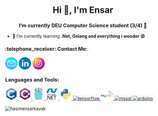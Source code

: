 <h1 align="center">Hi 👋, I'm Ensar</h1>
<h3 align="center">I’m currently DEU Computer Science student (3/4) 📝</h3>

- 🌱 I’m currently learning **.Net, Golang and everything i wonder :stuck_out_tongue_winking_eye:**

<h3 align="left">:telephone_receiver: Contact Me:</h3>
<p align="left">
 <a href="mailto:hasimensarkavak@gmail.com" target="blank"><img align="center" src="icons/email.png" alt="hasimensarkavak" height="40" width="40" /></a>
<a href="https://linkedin.com/in/hasimensarkavak" target="blank"><img align="center" src="icons/linkedin.png" alt="hasimensarkavak" height="40" width="40" /></a>
<a href="https://instagram.com/ensar__kavak" target="blank"><img align="center" src="icons/instagram (1).png" alt="ensar__kavak" height="40" width="40" /></a>
</p>

<h3 align="left">Languages and Tools:</h3>
<p align="left">  <a href="https://www.cprogramming.com/" target="_blank" rel="noreferrer"> <img src="https://raw.githubusercontent.com/devicons/devicon/master/icons/c/c-original.svg" alt="c" width="40" height="40"/> </a> <a href="https://www.w3schools.com/cs/" target="_blank" rel="noreferrer"> <img src="https://raw.githubusercontent.com/devicons/devicon/master/icons/csharp/csharp-original.svg" alt="csharp" width="40" height="40"/> </a> <a href="https://golang.org" target="_blank" rel="noreferrer"> <img src="https://raw.githubusercontent.com/devicons/devicon/master/icons/go/go-original.svg" alt="go" width="40" height="40"/> </a> 
 <a href="https://dotnet.microsoft.com/" target="_blank" rel="noreferrer"> <img src="https://raw.githubusercontent.com/devicons/devicon/master/icons/dot-net/dot-net-original-wordmark.svg" alt="dotnet" width="40" height="40"/> </a>
 <a href="https://www.python.org" target="_blank" rel="noreferrer"> <img src="https://raw.githubusercontent.com/devicons/devicon/master/icons/python/python-original.svg" alt="python" width="40" height="40"/> </a> <a href="https://www.tensorflow.org" target="_blank" rel="noreferrer"> <img src="https://www.vectorlogo.zone/logos/tensorflow/tensorflow-icon.svg" alt="tensorflow" width="40" height="40"/> </a>
 </a> <a href="https://www.mysql.com/" target="_blank" rel="noreferrer"> <img src="https://raw.githubusercontent.com/devicons/devicon/master/icons/mysql/mysql-original-wordmark.svg" alt="mysql" width="40" height="40"/> </a> 
 <a href="https://www.microsoft.com/en-us/sql-server" target="_blank" rel="noreferrer"> <img src="https://www.svgrepo.com/show/303229/microsoft-sql-server-logo.svg" alt="mssql" width="40" height="40"/>
<a href="https://www.arduino.cc/" target="_blank" rel="noreferrer"> <img src="https://cdn.worldvectorlogo.com/logos/arduino-1.svg" alt="arduino" width="40" height="40"/> </a> 
</p>

<p><img align="center" src="https://github-readme-stats.vercel.app/api/top-langs?username=hasimensarkavak&show_icons=true&locale=en&layout=compact" alt="hasimensarkavak" /></p>



<!-- ## Hi, I'm Ensar 👋

* 🔭 I’m currently DEU Computer Science student (3/4) 📝
* 🌱 I’m currently learning everything i wonder :stuck_out_tongue_winking_eye:

## :telephone_receiver: Contact Me:
</a> <a href="https://www.mysql.com/" target="_blank" rel="noreferrer"> <img src="https://raw.githubusercontent.com/devicons/devicon/master/icons/mysql/mysql-original-wordmark.svg" alt="mysql" width="40" height="40"/> </a> 

<a href="mailto:hasimensarkavak@gmail.com"><img src="icons/email.png"></a>  <a href="https://www.linkedin.com/in/hasimensarkavak/"><img src="icons/linkedin.png"></a> <a href="https://www.instagram.com/ensar__kavak/"><img width="64" height="64" src="icons/instagram (1).png"></a>  


[![Top Langs](https://github-readme-stats.vercel.app/api/top-langs/?username=hasimensarkavak&layout=compact)](https://github.com/hasimensarkavak/github-readme-stats)
![Top Langs](https://github-readme-stats.vercel.app/api/top-langs/?username=hasimensarkavak&theme=tokyonight)



 [![Anurag's GitHub stats](https://github-readme-stats.vercel.app/api?username=hasimensarkavak)](https://github.com/hasimensarkavak/github-readme-stats) -->

<!-- [![Top Langs](https://github-readme-stats.vercel.app/api/top-langs/?username=hasimensarkavak)](https://github.com/hasimensarkavak/github-readme-stats) -->
<!--
**hasimensarkavak/hasimensarkavak** is a ✨ _special_ ✨ repository because its `README.md` (this file) appears on your GitHub profile.

Here are some ideas to get you started:

- 🔭 I’m currently working on ...
- 🌱 I’m currently learning ...
- 👯 I’m looking to collaborate on ...
- 🤔 I’m looking for help with ...
- 💬 Ask me about ...
- 📫 How to reach me: ...
- 😄 Pronouns: ...
- ⚡ Fun fact: ...
-->
